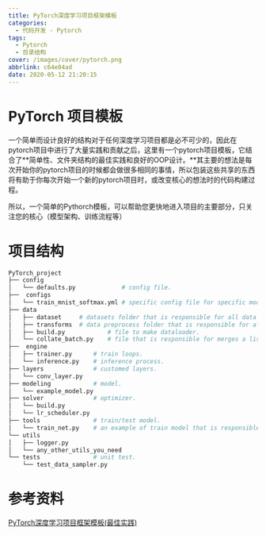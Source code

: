 ```yaml
---
title: PyTorch深度学习项目框架模板
categories:
  - 代码开发 - Pytorch
tags:
  - Pytorch
  - 目录结构
cover: /images/cover/pytorch.png
abbrlink: c64e04ad
date: 2020-05-12 21:20:15
---
```



# PyTorch 项目模板

一个简单而设计良好的结构对于任何深度学习项目都是必不可少的，因此在pytorch项目中进行了大量实践和贡献之后，这里有一个pytorch项目模板，它结合了**简单性、文件夹结构的最佳实践和良好的OOP设计。**其主要的想法是每次开始你的pytorch项目的时候都会做很多相同的事情，所以包装这些共享的东西将有助于你每次开始一个新的pytorch项目时，或改变核心的想法时的代码构建过程。

所以，一个简单的Pythorch模板，可以帮助您更快地进入项目的主要部分，只关注您的核心（模型架构、训练流程等）

# 项目结构

```python
PyTorch_project
├── config
│   └── defaults.py             # config file.
├──  configs  
│   └── train_mnist_softmax.yml # specific config file for specific model or dataset.
├── data  
│   ├── dataset     # datasets folder that is responsible for all data handling.
│   ├── transforms  # data preprocess folder that is responsible for all data augmentation.
│   ├── build.py            # file to make dataloader.
│   └── collate_batch.py    # file that is responsible for merges a list of samples to form a mini#batch.
├──  engine
│   ├── trainer.py      # train loops.
│   └── inference.py    # inference process.
├── layers              # customed layers.
│   └── conv_layer.py
├── modeling            # model.
│   └── example_model.py
├── solver              # optimizer.
│   └── build.py
│   └── lr_scheduler.py
├── tools               # train/test model.
│   └── train_net.py    # an example of train model that is responsible for the whole pipeline.
└── utils
│   ├── logger.py
│   └── any_other_utils_you_need
└── tests               # unit test.
    └── test_data_sampler.py
```


# 参考资料

[PyTorch深度学习项目框架模板(最佳实践)](https://www.ctolib.com/mip/L1aoXingyu-Deep-Learning-Project-Template.html)